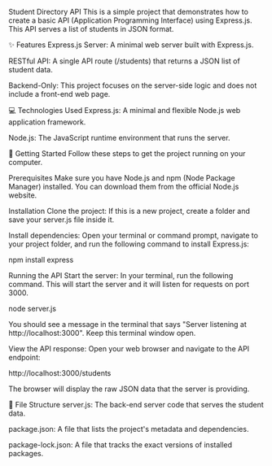 Student Directory API
This is a simple project that demonstrates how to create a basic API (Application Programming Interface) using Express.js. This API serves a list of students in JSON format.

✨ Features
Express.js Server: A minimal web server built with Express.js.

RESTful API: A single API route (/students) that returns a JSON list of student data.

Backend-Only: This project focuses on the server-side logic and does not include a front-end web page.

💻 Technologies Used
Express.js: A minimal and flexible Node.js web application framework.

Node.js: The JavaScript runtime environment that runs the server.

🚀 Getting Started
Follow these steps to get the project running on your computer.

Prerequisites
Make sure you have Node.js and npm (Node Package Manager) installed. You can download them from the official Node.js website.

Installation
Clone the project: If this is a new project, create a folder and save your server.js file inside it.

Install dependencies: Open your terminal or command prompt, navigate to your project folder, and run the following command to install Express.js:

npm install express

Running the API
Start the server: In your terminal, run the following command. This will start the server and it will listen for requests on port 3000.

node server.js

You should see a message in the terminal that says "Server listening at http://localhost:3000". Keep this terminal window open.

View the API response: Open your web browser and navigate to the API endpoint:

http://localhost:3000/students

The browser will display the raw JSON data that the server is providing.

📁 File Structure
server.js: The back-end server code that serves the student data.

package.json: A file that lists the project's metadata and dependencies.

package-lock.json: A file that tracks the exact versions of installed packages.
